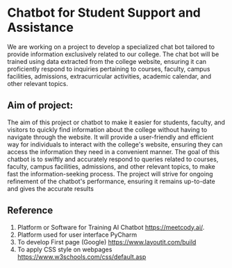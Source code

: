 # Chatbot for Student Support and Assistance
We are working on a project to develop a specialized chat bot tailored to provide information exclusively related to our college. The chat bot will be trained using data extracted from the college website, ensuring it can proficiently respond to inquiries pertaining to courses, faculty, campus facilities, admissions, extracurricular activities, academic calendar, and other relevant topics.

## Aim of project: 
The aim of this project or chatbot to make it easier for students, faculty, and visitors to quickly find information about the college without having to navigate through the website. It will provide a user-friendly and efficient way for individuals to interact with the college's website, ensuring they can access the information they need in a convenient manner. The goal of this chatbot is to swiftly and accurately respond to queries related to courses, faculty, campus facilities, admissions, and other relevant topics, to make fast the information-seeking process.
The project will strive for ongoing refinement of the chatbot's performance, ensuring it remains up-to-date and gives the accurate results 

## Reference 
1.	Platform or Software for Training AI Chatbot  https://meetcody.ai/.
2.	Platform used for user interface PyCharm
3.	To develop First page (Google) https://www.layoutit.com/build
4.	To apply CSS style on webpages https://www.w3schools.com/css/default.asp
